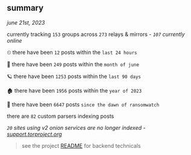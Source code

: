 
## summary
_june 21st, 2023_

currently tracking `153` groups across `273` relays & mirrors - _`107` currently online_

⏲ there have been `12` posts within the `last 24 hours`

🦈 there have been `249` posts within the `month of june`

🪐 there have been `1253` posts within the `last 90 days`

🏚 there have been `1956` posts within the `year of 2023`

🦕 there have been `6647` posts `since the dawn of ransomwatch`

there are `82` custom parsers indexing posts

_`20` sites using v2 onion services are no longer indexed - [support.torproject.org](https://support.torproject.org/onionservices/v2-deprecation/)_

> see the project [README](https://github.com/joshhighet/ransomwatch#ransomwatch--) for backend technicals
